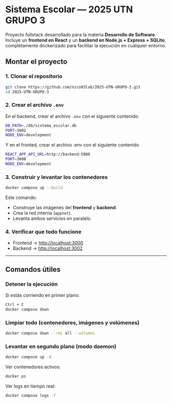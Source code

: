 # Sistema Escolar — 2025 UTN GRUPO 3

Proyecto fullstack desarrollado para la materia **Desarrollo de Software**.  
Incluye un **frontend en React** y un **backend en Node.js + Express + SQLite**, completamente dockerizado para facilitar la ejecución en cualquier entorno.


## Montar el proyecto

### 1. Clonar el repositorio
```bash
git clone https://github.com/nico03lab/2025-UTN-GRUPO-3.git
cd 2025-UTN-GRUPO-3
```

### 2. Crear el archivo `.env`
En el backend, crear el archivo `.env` con el siguiente contenido:
```bash
DB_PATH=./db/sistema_escolar.db
PORT=3002
NODE_ENV=development
```
Y en el fronted, crear el archivo .env con el siguiente contenido
```bash
REACT_APP_API_URL=http://backend:5000
PORT=3000
NODE_ENV=development
```

### 3. Construir y levantar los contenedores
```bash
docker compose up --build
```

Este comando:
- Construye las imágenes del **frontend** y **backend**.  
- Crea la red interna (`appnet`).  
- Levanta ambos servicios en paralelo.

### 4. Verificar que todo funcione
- Frontend → [http://localhost:3000](http://localhost:3000)  
- Backend → [http://localhost:3002](http://localhost:3002)

---

## Comandos útiles

### Detener la ejecución
Si estás corriendo en primer plano:
```bash
Ctrl + C
docker compose down
```

### Limpiar todo (contenedores, imágenes y volúmenes)
```bash
docker compose down --rmi all --volumes
```

### Levantar en segundo plano (modo daemon)
```bash
docker compose up -d
```

Ver contenedores activos:
```bash
docker ps
```

Ver logs en tiempo real:
```bash
docker compose logs -f
```